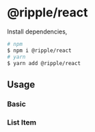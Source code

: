 # @ripple/react

Install dependencies,

```bash
# npm
$ npm i @ripple/react
# yarn
$ yarn add @ripple/react
```

<API src="../src/index.tsx"></API>

## Usage

### Basic

<code src="./demo/Basic.tsx"></code>

### List Item

<code src="./demo/ListItem.tsx"></code>
